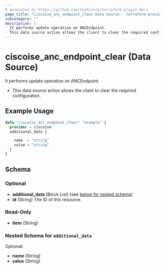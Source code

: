 ```yaml
---
# generated by https://github.com/hashicorp/terraform-plugin-docs
page_title: "ciscoise_anc_endpoint_clear Data Source - terraform-provider-ciscoise"
subcategory: ""
description: |-
  It performs update operation on ANCEndpoint.
  This data source action allows the client to clear the required configuration.
---
```


# ciscoise_anc_endpoint_clear (Data Source)

It performs update operation on ANCEndpoint.

- This data source action allows the client to clear the required configuration.

## Example Usage

```terraform
data "ciscoise_anc_endpoint_clear" "example" {
  provider = ciscoise
  additional_data {

    name  = "string"
    value = "string"
  }
}
```

<!-- schema generated by tfplugindocs -->
## Schema

### Optional

- **additional_data** (Block List) (see [below for nested schema](#nestedblock--additional_data))
- **id** (String) The ID of this resource.

### Read-Only

- **item** (String)

<a id="nestedblock--additional_data"></a>
### Nested Schema for `additional_data`

Optional:

- **name** (String)
- **value** (String)


